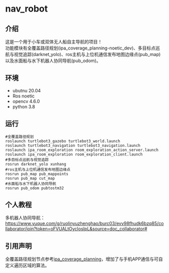 # nav_robot
## 介绍
这是一个用于小车或双体无人船自主导航的项目！  
功能模块有全覆盖路径规划(ipa_coverage_planning-noetic_dev)、多目标点巡航与视觉追踪(darknet_yolo)、ros主机与上位机通信发布地图边缘点(pub_map)以及水面船与水下机器人协同导航(pub_odom)。
## 环境
+ ubutnu 20.04
+ Ros noetic
+ opencv 4.6.0
+ python 3.8
## 运行
```
#全覆盖路径规划
roslaunch turtlebot3_gazebo turtlebot3_world.launch
roslaunch turtlebot3_navigation turtlebot3_navigation.launch
roslaunch ipa_room_exploration room_exploration_action_server.launch
roslaunch ipa_room_exploration room_exploration_client.launch
#多目标点巡航与视觉追踪
rosrun darknet_yolo xunhang
#ros主机与上位机通信发布地图边缘点
rosrun pub_map pub_mappoints
rosrun pub_map cut_map
#水面船与水下机器人协同导航
rosrun pub_odom pubtostm32
```
## 个人教程
多机器人协同导航：https://www.yuque.com/g/ruolinyuzhenghao/burc03/evv98fhudk6bzq85/collaborator/join?token=oFVUALtOycIosIpL&source=doc_collaborator#
## 引用声明
全覆盖路径规划节点参考[ipa_coverage_planning](https://gitcode.com/ipa320/ipa_coverage_planning.git)，增加了与手机APP通信与可自定义遍历区域的算法。
